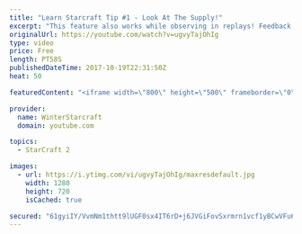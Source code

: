 ```yaml
---
title: "Learn Starcraft Tip #1 - Look At The Supply!"
excerpt: "This feature also works while observing in replays! Feedback and tip suggestions are appreciated :)"
originalUrl: https://youtube.com/watch?v=ugvyTajOhIg
type: video
price: Free
length: PT58S
publishedDateTime: 2017-10-19T22:31:50Z
heat: 50

featuredContent: "<iframe width=\"800\" height=\"500\" frameborder=\"0\" src=\"https://www.youtube.com/embed/ugvyTajOhIg\" allow=\"accelerometer; autoplay; encrypted-media; gyroscope; picture-in-picture\" allowfullscreen></iframe>"

provider:
  name: WinterStarcraft
  domain: youtube.com

topics:
  - StarCraft 2

images:
  - url: https://i.ytimg.com/vi/ugvyTajOhIg/maxresdefault.jpg
    width: 1280
    height: 720
    isCached: true

secured: "61gyiIY/VvmNm1thtt9lUGF0sx4IT6rD+j6JVGiFovSxrmrn1vcf1yBCwVFu6vZ2/wrDZCIVyZnSo9uFGM6U/D5wvcon8U4KMhaQYjaCyxY5YfDzrt7Q9Z21Jq/j2gNh0JMZX9jLpFW4cusJ82kyQu2wi5NvL+mao2fZo1IOrZKP9wP8rIVdzHW2IX5OZlIu3Pbssew547M+mqDEIhsXHOufKnyay3jaLVEbBYuNh+atXajEWxqelvjfOqS6xrNfL3mzebKC5OauK4Ef1I8dsiq3q5/Am0RPuo+zbIgh3C+VLCi9p0ZmFpLj9zHkmn+WmwV2QzWVrAvjkJLqJvAgdalZODLl/9FBlr2Q1S2gZ5GvblF7Tv9zt9jDqPsEPCnLWwi7d94Y75K2e0G+2dCRyWy4643lKv9bt9ieDqV23RA=;hnUHX9fA+qrlTYsVx0aAzw=="
---
```


